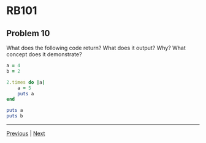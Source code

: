 # RB101
## Problem 10

What does the following code return? What does it output? Why? What concept does it demonstrate?

```ruby
a = 4
b = 2

2.times do |a|
	a = 5
	puts a
end

puts a
puts b
```

---

[Previous](009.md) | [Next](011.md)
